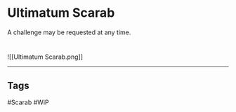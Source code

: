 # Ultimatum Scarab
A challenge may be requested at any time.

#
![[Ultimatum Scarab.png]]

---
## Tags
#Scarab
#WiP 
